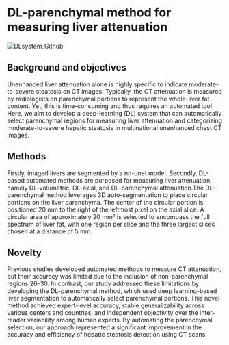 #  DL-parenchymal method for measuring liver attenuation

![DLsystem_Github](https://user-images.githubusercontent.com/73850754/232229870-df9e2fad-2649-4041-9f29-38855c957a76.png)


## Background and objectives

Unenhanced liver attenuation alone is highly specific to indicate moderate-to-severe steatosis on CT images. Typically, the CT attenuation is measured by radiologists on parenchymal portions to represent the whole-liver fat content. Yet, this is time-consuming and thus requires an automated tool. Here, we aim to develop a deep-learning (DL) system that can automatically select parenchymal regions for measuring liver attenuation and categorizing moderate-to-severe hepatic steatosis in multinational unenhanced chest CT images.

## Methods
Firstly, imaged livers are segmented by a nn-unet model. Secondly, DL-based automated methods are purposed for measuring liver attenuation, namely DL-volumetric, DL-axial, and DL-parenchymal attenuation.The DL-parenchymal method leverages 3D auto-segmentation to place circular portions on the liver parenchyma. The center of the circular portion is positioned 20 mm to the right of the leftmost pixel on the axial slice. A circular area of approximately 20 mm² is selected to encompass the full spectrum of liver fat, with one region per slice and the three largest slices chosen at a distance of 5 mm.

## Novelty
Previous studies developed automated methods to measure CT attenuation, but their accuracy was limited due to the inclusion of non-parenchymal regions 26–30. In contrast, our study addressed these limitations by developing the DL-parenchymal method, which used deep learning-based liver segmentation to automatically select parenchymal portions. This novel method achieved expert-level accuracy, stable generalizability across various centers and countries, and independent objectivity over the inter-reader variability among human experts. By automating the parenchymal selection, our approach represented a significant improvement in the accuracy and efficiency of hepatic steatosis detection using CT scans.
